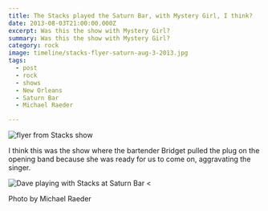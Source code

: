 ```yaml
---
title: The Stacks played the Saturn Bar, with Mystery Girl, I think?
date: 2013-08-03T21:00:00.000Z
excerpt: Was this the show with Mystery Girl?
summary: Was this the show with Mystery Girl?
category: rock
image: timeline/stacks-flyer-saturn-aug-3-2013.jpg
tags:
  - post 
  - rock
  - shows
  - New Orleans
  - Saturn Bar
  - Michael Raeder

---
```


![flyer from Stacks show](/static/img/rock/stacks-flyer-saturn-aug-3-2013.jpg "flyer from Stacks show")

I think this was the show where the bartender Bridget pulled the plug on the opening band because she was ready for us to come on, aggravating the singer.

![Dave playing with Stacks at Saturn Bar](/static/img/rock/stacks-m-raeder-aug-3-2013.jpg "Dave playing with Stacks at Saturn Bar")
<<figcaption>Photo by Michael Raeder</figcaption>